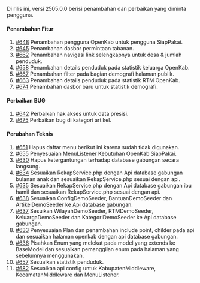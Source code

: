 Di rilis ini, versi 2505.0.0 berisi penambahan dan perbaikan yang diminta pengguna.

#### Penambahan Fitur

1. [#648](https://github.com/OpenSID/OpenKab/issues/648) Penambahan pengguna OpenKab untuk pengguna SiapPakai.
2. [#645](https://github.com/OpenSID/OpenKab/issues/645) Penambahan dasbor permintaan tabanan.
3. [#662](https://github.com/OpenSID/OpenKab/issues/662) Penambahan navigasi link selengkapnya untuk desa & jumlah penduduk.
4. [#658](https://github.com/OpenSID/OpenKab/issues/658) Penambahan details penduduk pada statistik keluarga OpenKab.
5. [#667](https://github.com/OpenSID/OpenKab/issues/667) Penambahan filter pada bagian demografi halaman publik.
6. [#663](https://github.com/OpenSID/OpenKab/issues/663) Penambahan details penduduk pada statistik RTM OpenKab.
7. [#674](https://github.com/OpenSID/OpenKab/issues/674) Penambahan dasbor baru untuk statistik demografi. 

#### Perbaikan BUG

1. [#642](https://github.com/OpenSID/OpenKab/issues/642) Perbaikan hak akses untuk data presisi.
2. [#675](https://github.com/OpenSID/OpenKab/issues/675) Perbaikan bug di kategori artikel.

#### Perubahan Teknis

1. [#651](https://github.com/OpenSID/OpenKab/issues/651) Hapus daftar menu berikut ini karena sudah tidak digunakan.
2. [#655](https://github.com/OpenSID/OpenKab/issues/655) Penyesuaian MenuListener Kebutuhan OpenKab SiapPakai.
3. [#630](https://github.com/OpenSID/OpenKab/issues/630) Hapus ketergantungan terhadap database gabungan secara langsung.
4. [#634](https://github.com/OpenSID/OpenKab/issues/634) Sesuaikan RekapService.php dengan Api database gabungan bulanan anak dan sesuaikan RekapService.php sesuai dengan api.
5. [#635](https://github.com/OpenSID/OpenKab/issues/635) Sesuaikan RekapService.php dengan Api database gabungan ibu hamil dan sesuaikan RekapService.php sesuai dengan api.
6. [#638](https://github.com/OpenSID/OpenKab/issues/638) Sesuaikan ConfigDemoSeeder, BantuanDemoSeeder dan ArtikelDemoSeeder ke Api database gabungan.
7. [#637](https://github.com/OpenSID/OpenKab/issues/637) Sesuikan WilayahDemoSeeder, RTMDemoSeeder, KeluargaDemoSeeder dan KategoriDemoSeeder ke Api database gabungan.
8. [#633](https://github.com/OpenSID/OpenKab/issues/633) Penyesuaian Plan dan penambahan include point, childer pada api dan sesuaikan halaman openkab dengan api database gabungan.
9. [#636](https://github.com/OpenSID/OpenKab/issues/636) Pisahkan Enum yang melekat pada model yang extends ke BaseModel dan sesuaikan pemanggilan enum pada halaman yang sebelumnya menggunakan.
10. [#657](https://github.com/OpenSID/OpenKab/issues/657) Sesuaikan statistik penduduk.
11. [#682](https://github.com/OpenSID/OpenKab/issues/682) Sesuaikan api config untuk KabupatenMiddleware, KecamatanMiddleware dan MenuListener.